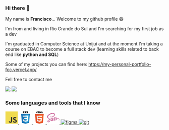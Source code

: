 ### Hi there 👋

My name is **Francisco**... Welcome to my github profile 😄 

I'm from and living in Rio Grande do Sul and I'm searching for my first job as a dev

I'm graduated in Computer Science at Unijui and at the moment I'm taking a course on EBAC to become a full stack dev (learning skills related to back end like **python and SQL**)

Some of my projects you can find here: https://my-personal-portfolio-fcc.vercel.app/

Fell free to contact me 

<a href="https://www.linkedin.com/in/franciscofbc/" target="_blank"><img src="https://img.shields.io/badge/-LinkedIn-%230077B5?style=for-the-badge&logo=linkedin&logoColor=white" target="_blank"></a> 
<a href = "mailto:fbc9911@gmail.com"><img src="https://img.shields.io/badge/Gmail-D14836?style=for-the-badge&logo=gmail&logoColor=white" target="_blank"></a>

### Some languages and tools that I know
<a href="https://developer.mozilla.org/en-US/docs/Web/JavaScript" target="_blank"> <img src="https://raw.githubusercontent.com/devicons/devicon/master/icons/javascript/javascript-original.svg" alt="javascript" width="40" height="40"/> </a>	
<a href="https://www.w3schools.com/css/" target="_blank"> <img src="https://raw.githubusercontent.com/devicons/devicon/master/icons/css3/css3-original-wordmark.svg" alt="css3" width="40" height="40"/> </a>
<a href="https://www.w3.org/html/" target="_blank"> <img src="https://raw.githubusercontent.com/devicons/devicon/master/icons/html5/html5-original-wordmark.svg" alt="html5" width="40" height="40"/> </a> 
<a href="https://sass-lang.com" target="_blank"> <img src="https://raw.githubusercontent.com/devicons/devicon/master/icons/sass/sass-original.svg" alt="sass" width="40" height="40"/> </a> 
<a href="https://www.figma.com/" target="_blank"> <img src="https://www.vectorlogo.zone/logos/figma/figma-icon.svg" alt="figma" width="40" height="40"/> </a>
<a href="https://git-scm.com/" target="_blank"> <img src="https://www.vectorlogo.zone/logos/git-scm/git-scm-icon.svg" alt="git" width="40" height="40"/> </a>
 
